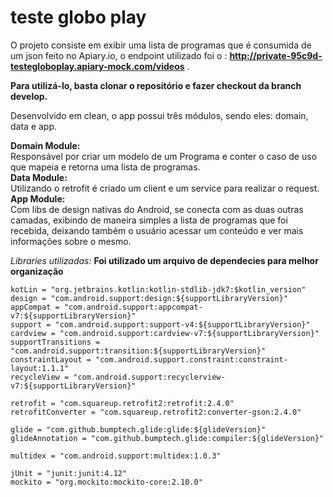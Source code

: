 # teste globo play
  O projeto consiste em exibir uma lista de programas que é consumida de um json feito no Apiary.io,
  o endpoint utilizado foi o : **http://private-95c9d-testegloboplay.apiary-mock.com/videos** .
  
  **Para utilizá-lo, basta clonar o repositório e fazer checkout da branch develop.**

Desenvolvido em clean, o app possui três módulos, sendo eles: domain, data e app. 
  
  **Domain Module:**</br>
  Responsável por criar um modelo de um Programa e conter o caso de uso que mapeia e retorna uma 
  lista de programas.</br>
  **Data Module:** </br> Utilizando o retrofit é criado um client e um service para realizar o request.</br>
  **App Module:** </br> Com libs de design nativas do Android, se conecta com as duas outras camadas,
  exibindo de maneira simples a lista de programas que foi recebida, deixando também o usuário 
  acessar um conteúdo e ver mais informações sobre o mesmo.</br>
  
  _Libraries utilizadas:_
  **Foi utilizado um arquivo de dependecies para melhor organização**
  
    kotLin = "org.jetbrains.kotlin:kotlin-stdlib-jdk7:$kotlin_version"
    design = "com.android.support:design:${supportLibraryVersion}"
    appCompat = "com.android.support:appcompat-v7:${supportLibraryVersion}"
    support = "com.android.support:support-v4:${supportLibraryVersion}"
    cardview = "com.android.support:cardview-v7:${supportLibraryVersion}"
    supportTransitions = "com.android.support:transition:${supportLibraryVersion}"
    constraintLayout = "com.android.support.constraint:constraint-layout:1.1.1"
    recycleView = "com.android.support:recyclerview-v7:${supportLibraryVersion}"

    retrofit = "com.squareup.retrofit2:retrofit:2.4.0"
    retrofitConverter = "com.squareup.retrofit2:converter-gson:2.4.0"

    glide = "com.github.bumptech.glide:glide:${glideVersion}"
    glideAnnotation = "com.github.bumptech.glide:compiler:${glideVersion}"

    multidex = "com.android.support:multidex:1.0.3"

    jUnit = "junit:junit:4.12"
    mockito = "org.mockito:mockito-core:2.10.0"
   

